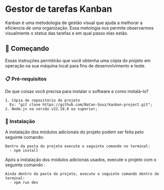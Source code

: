 # Gestor de tarefas Kanban

Kanban é uma metodologia de gestão visual que ajuda a melhorar a eficiencia de uma organização. Essa metologia nos permite observarmos visualmente o status das tarefas e em qual passo elas estão.

## 🚀 Começando

Essas instruções permitirão que você obtenha uma cópia do projeto em operação na sua máquina local para fins de desenvolvimento e teste.

### 📋 Pré-requisitos

De que coisas você precisa para instalar o software e como instalá-lo?

```
1. Cópia do repositório do projeto
  Ex: "git clone https://github.com/Natan-Souz/kanban-project.git";
2. Node.js na versão v22.10.0 ou superior;
```

### 🔧 Instalação

A instalação dos módulos adicionais do projeto podem ser feita pelo seguinte comando:
```
Dentro da pasta do projeto execute o seguinte comando no terminal:
  - npm install
```

Após a instalação dos módulos adicionas usados, execute o projeto com o seguinte comando :

```
Ainda dentro da pasta do projeto, execute o seguinte comando dentro do terminal:
  - npm run dev
```
